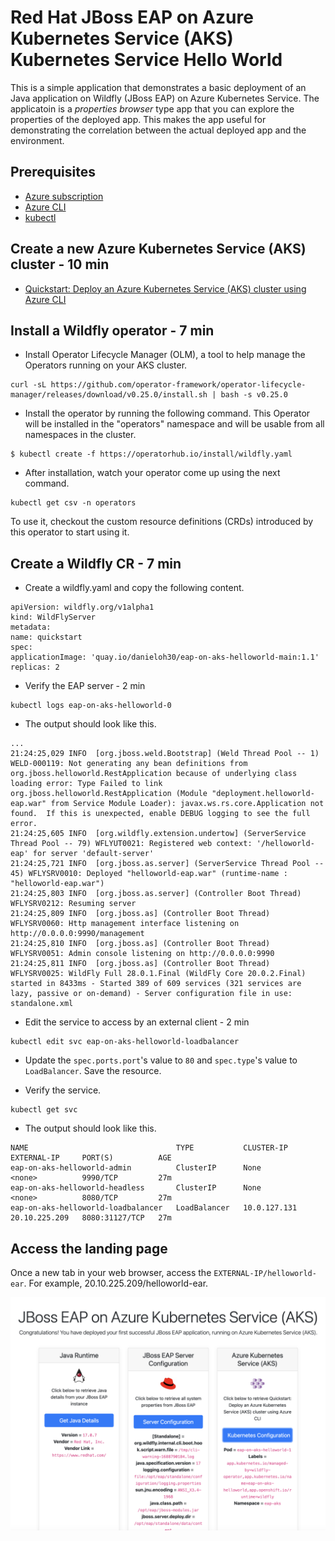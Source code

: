 # Red Hat JBoss EAP on Azure Kubernetes Service (AKS) Kubernetes Service Hello World

This is a simple application that demonstrates a basic deployment of an Java application on Wildfly (JBoss EAP) on Azure Kubernetes Service. The applicatoin is a _properties browser_ type app that you can explore the properties of the deployed app. This makes the app useful for demonstrating the correlation between the actual deployed app and the environment.

## Prerequisites
* [Azure subscription](https://azure.microsoft.com/en-us/free/)
* [Azure CLI](https://learn.microsoft.com/en-us/cli/azure/install-azure-cli?WT.mc_id=java-9121-yoterada)
* [kubectl](https://kubernetes.io/docs/tasks/tools/)


## Create a new Azure Kubernetes Service (AKS) cluster - 10 min

 * [Quickstart: Deploy an Azure Kubernetes Service (AKS) cluster using Azure CLI](https://learn.microsoft.com/en-us/azure/aks/learn/quick-kubernetes-deploy-cli)

## Install a Wildfly operator - 7 min

 * Install Operator Lifecycle Manager (OLM), a tool to help manage the Operators running on your AKS cluster.

```
curl -sL https://github.com/operator-framework/operator-lifecycle-manager/releases/download/v0.25.0/install.sh | bash -s v0.25.0
```

 * Install the operator by running the following command. This Operator will be installed in the "operators" namespace and will be usable from all namespaces in the cluster.

```
$ kubectl create -f https://operatorhub.io/install/wildfly.yaml
```

 * After installation, watch your operator come up using the next command.

```
kubectl get csv -n operators
```

To use it, checkout the custom resource definitions (CRDs) introduced by this operator to start using it.

## Create a Wildfly CR - 7 min

 * Create a wildfly.yaml and copy the following content.

 ```
apiVersion: wildfly.org/v1alpha1
kind: WildFlyServer
metadata:
name: quickstart
spec:
applicationImage: 'quay.io/danieloh30/eap-on-aks-helloworld-main:1.1'
replicas: 2
```

 * Verify the EAP server -  2 min

```
kubectl logs eap-on-aks-helloworld-0
```

 * The output should look like this.

```
...
21:24:25,029 INFO  [org.jboss.weld.Bootstrap] (Weld Thread Pool -- 1) WELD-000119: Not generating any bean definitions from org.jboss.helloworld.RestApplication because of underlying class loading error: Type Failed to link org.jboss.helloworld.RestApplication (Module "deployment.helloworld-eap.war" from Service Module Loader): javax.ws.rs.core.Application not found.  If this is unexpected, enable DEBUG logging to see the full error.
21:24:25,605 INFO  [org.wildfly.extension.undertow] (ServerService Thread Pool -- 79) WFLYUT0021: Registered web context: '/helloworld-eap' for server 'default-server'
21:24:25,721 INFO  [org.jboss.as.server] (ServerService Thread Pool -- 45) WFLYSRV0010: Deployed "helloworld-eap.war" (runtime-name : "helloworld-eap.war")
21:24:25,803 INFO  [org.jboss.as.server] (Controller Boot Thread) WFLYSRV0212: Resuming server
21:24:25,809 INFO  [org.jboss.as] (Controller Boot Thread) WFLYSRV0060: Http management interface listening on http://0.0.0.0:9990/management
21:24:25,810 INFO  [org.jboss.as] (Controller Boot Thread) WFLYSRV0051: Admin console listening on http://0.0.0.0:9990
21:24:25,811 INFO  [org.jboss.as] (Controller Boot Thread) WFLYSRV0025: WildFly Full 28.0.1.Final (WildFly Core 20.0.2.Final) started in 8433ms - Started 389 of 609 services (321 services are lazy, passive or on-demand) - Server configuration file in use: standalone.xml
```

 * Edit the service to access by an external client - 2 min

```
kubectl edit svc eap-on-aks-helloworld-loadbalancer
```

 * Update the `spec.ports.port`'s value to `80` and `spec.type`'s value to `LoadBalancer`. Save the resource.

 * Verify the service.

```
kubectl get svc
```

 * The output should look like this.

```
NAME                                 TYPE           CLUSTER-IP     EXTERNAL-IP     PORT(S)          AGE
eap-on-aks-helloworld-admin          ClusterIP      None           <none>          9990/TCP         27m
eap-on-aks-helloworld-headless       ClusterIP      None           <none>          8080/TCP         27m
eap-on-aks-helloworld-loadbalancer   LoadBalancer   10.0.127.131   20.10.225.209   8080:31127/TCP   27m
``` 

## Access the landing page

Once a new tab in your web browser, access the `EXTERNAL-IP/helloworld-ear`. For example, 20.10.225.209/helloworld-ear.

![Topology view](src/main/webapp/assets/img/eap-aks-landing.png)